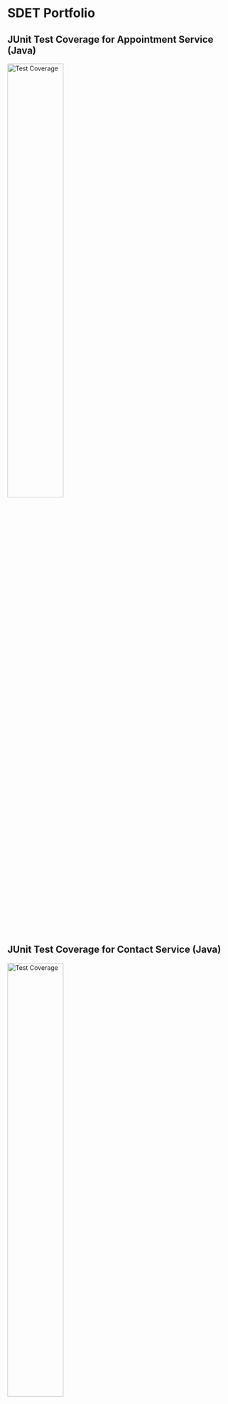 # SDET Portfolio

## JUnit Test Coverage for Appointment Service (Java)

<a href="https://github.com/sheraadams/QA-Portfolio/assets/110789514/1348941a-701e-4fb1-8462-71dd67399ebc">
    <img src="https://github.com/sheraadams/QA-Portfolio/assets/110789514/1348941a-701e-4fb1-8462-71dd67399ebc" alt="Test Coverage" width="50%">
</a>

## JUnit Test Coverage for Contact Service (Java)

<a href="https://github.com/sheraadams/QA-Portfolio/assets/110789514/55e0acd4-9679-4588-82f3-3ca62daa11bb">
    <img src="https://github.com/sheraadams/QA-Portfolio/assets/110789514/55e0acd4-9679-4588-82f3-3ca62daa11bb" alt="Test Coverage" width="50%">
</a>

## JUnit Test Coverage for Task Service (Java)

<a href="https://github.com/sheraadams/QA-Portfolio/assets/110789514/93358509-5f19-443a-a93e-b35a60e83fbf">
    <img src="https://github.com/sheraadams/QA-Portfolio/assets/110789514/93358509-5f19-443a-a93e-b35a60e83fbf" alt="Test Coverage" width="50%">
</a>
